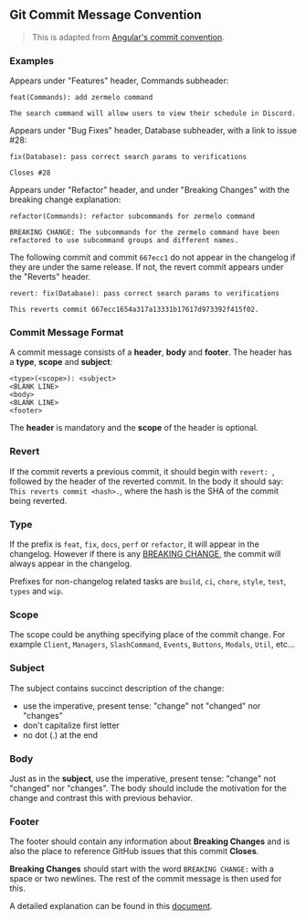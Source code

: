 ## Git Commit Message Convention

> This is adapted from [Angular's commit convention](https://github.com/conventional-changelog/conventional-changelog/tree/master/packages/conventional-changelog-angular).

### Examples

Appears under "Features" header, Commands subheader:

```
feat(Commands): add zermelo command

The search command will allow users to view their schedule in Discord.
```

Appears under "Bug Fixes" header, Database subheader, with a link to issue #28:

```
fix(Database): pass correct search params to verifications

Closes #28
```

Appears under "Refactor" header, and under "Breaking Changes" with the breaking change explanation:

```
refactor(Commands): refactor subcommands for zermelo command

BREAKING CHANGE: The subcommands for the zermelo command have been refactored to use subcommand groups and different names.
```

The following commit and commit `667ecc1` do not appear in the changelog if they are under the same release. If not, the revert commit appears under the "Reverts" header.

```
revert: fix(Database): pass correct search params to verifications

This reverts commit 667ecc1654a317a13331b17617d973392f415f02.
```

### Commit Message Format

A commit message consists of a **header**, **body** and **footer**. The header has a **type**, **scope** and **subject**:

```
<type>(<scope>): <subject>
<BLANK LINE>
<body>
<BLANK LINE>
<footer>
```

The **header** is mandatory and the **scope** of the header is optional.

### Revert

If the commit reverts a previous commit, it should begin with `revert: `, followed by the header of the reverted commit. In the body it should say: `This reverts commit <hash>.`, where the hash is the SHA of the commit being reverted.

### Type

If the prefix is `feat`, `fix`, `docs`, `perf` or `refactor`, it will appear in the changelog. However if there is any [BREAKING CHANGE](#footer), the commit will always appear in the changelog.

Prefixes for non-changelog related tasks are `build`, `ci`, `chore`, `style`, `test`, `types` and `wip`.

### Scope

The scope could be anything specifying place of the commit change. For example `Client`,
`Managers`, `SlashCommand`, `Events`, `Buttons`, `Modals`, `Util`, etc...

### Subject

The subject contains succinct description of the change:

-   use the imperative, present tense: "change" not "changed" nor "changes"
-   don't capitalize first letter
-   no dot (.) at the end

### Body

Just as in the **subject**, use the imperative, present tense: "change" not "changed" nor "changes".
The body should include the motivation for the change and contrast this with previous behavior.

### Footer

The footer should contain any information about **Breaking Changes** and is also the place to
reference GitHub issues that this commit **Closes**.

**Breaking Changes** should start with the word `BREAKING CHANGE:` with a space or two newlines. The rest of the commit message is then used for this.

A detailed explanation can be found in this [document](#commit-message-format).

[commit-message-format]: https://docs.google.com/document/d/1QrDFcIiPjSLDn3EL15IJygNPiHORgU1_OOAqWjiDU5Y/edit#
